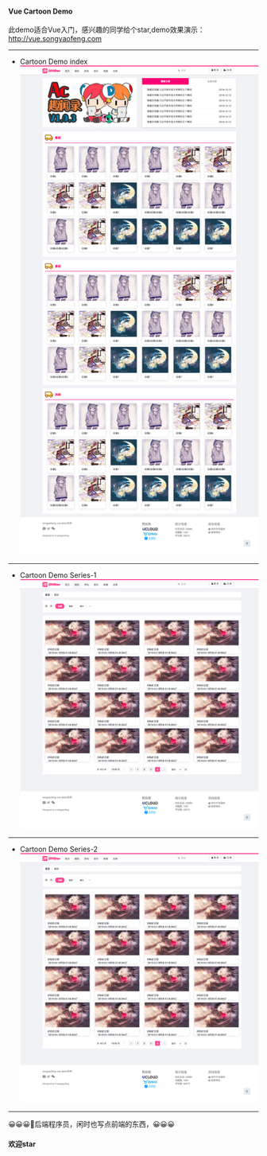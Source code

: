 #### Vue Cartoon Demo
此demo适合Vue入门，感兴趣的同学给个star,demo效果演示：http://vue.songyaofeng.com
***
- Cartoon Demo index
![index](./cartoon-1.png)
***
- Cartoon Demo Series-1
![index](./cartoon-2.png)
***
- Cartoon Demo Series-2
![index](./cartoon-2.png)

***
😀😀😀💺后端程序员，闲时也写点前端的东西，😀😀😀

#### 欢迎star
